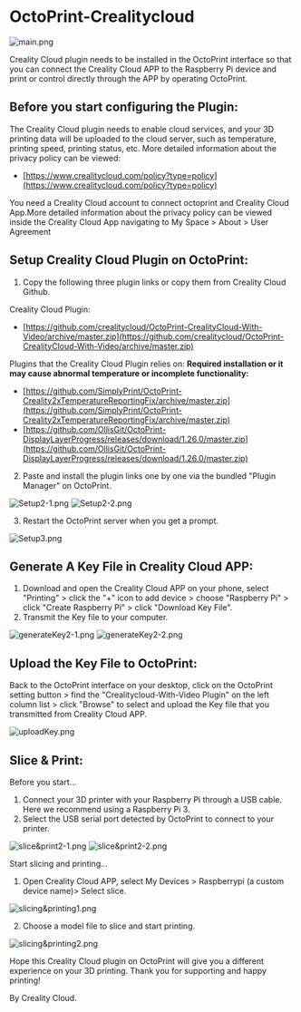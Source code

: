 # OctoPrint-Crealitycloud
![main.png](https://cdn.nlark.com/yuque/0/2022/png/22795356/1642471464755-f2818b50-20a2-4b88-8dcd-ac3a56c80654.png#clientId=u473873a0-7629-4&crop=0&crop=0&crop=1&crop=1&from=drop&id=ub6c0b987&margin=%5Bobject%20Object%5D&name=main.png&originHeight=631&originWidth=700&originalType=binary&ratio=1&rotation=0&showTitle=false&size=443430&status=done&style=none&taskId=u403a724d-b949-42c7-90ae-1a1b334eeb7&title=)

Creality Cloud plugin needs to be installed in the OctoPrint interface so that you can connect the Creality Cloud APP to the Raspberry Pi device and print or control directly through the APP by operating OctoPrint.


## **Before you start configuring the Plugin:**
The Creality Cloud plugin needs to enable cloud services, and your 3D printing data will be uploaded to the 
cloud server, such as temperature, printing speed, printing status, etc. More detailed information about the privacy policy can be viewed:
- [https://www.crealitycloud.com/policy?type=policy](https://www.crealitycloud.com/policy?type=policy)

You need a Creality Cloud account to connect octoprint and Creality Cloud App.More detailed information about the privacy policy can be viewed inside the Creality Cloud App navigating to My Space > About > User Agreement

## **Setup Creality Cloud Plugin on OctoPrint:**


1. Copy the following three plugin links or copy them from Creality Cloud Github.



Creality Cloud Plugin:


- [https://github.com/crealitycloud/OctoPrint-CrealityCloud-With-Video/archive/master.zip](https://github.com/crealitycloud/OctoPrint-CrealityCloud-With-Video/archive/master.zip)



Plugins that the Creality Cloud Plugin relies on:
**Required installation or it may cause abnormal temperature or incomplete functionality:**


- [https://github.com/SimplyPrint/OctoPrint-Creality2xTemperatureReportingFix/archive/master.zip](https://github.com/SimplyPrint/OctoPrint-Creality2xTemperatureReportingFix/archive/master.zip)
- [https://github.com/OllisGit/OctoPrint-DisplayLayerProgress/releases/download/1.26.0/master.zip](https://github.com/OllisGit/OctoPrint-DisplayLayerProgress/releases/download/1.26.0/master.zip)



2. Paste and install the plugin links one by one via the bundled "Plugin Manager" on OctoPrint.

![Setup2-1.png](https://cdn.nlark.com/yuque/0/2022/png/22795356/1642471526539-40ed1264-e4d4-41b8-8a58-da74477bb28f.png#clientId=u473873a0-7629-4&crop=0&crop=0&crop=1&crop=1&from=drop&id=ub29fdff4&margin=%5Bobject%20Object%5D&name=Setup2-1.png&originHeight=554&originWidth=700&originalType=binary&ratio=1&rotation=0&showTitle=false&size=80321&status=done&style=none&taskId=u40475215-6d88-4d86-bf78-b11972b0baf&title=)
![Setup2-2.png](https://cdn.nlark.com/yuque/0/2022/png/22795356/1642471535104-1a5bcca0-f2d1-42c1-91ab-efa9dc7d2a64.png#clientId=u473873a0-7629-4&crop=0&crop=0&crop=1&crop=1&from=drop&id=u4ac0df39&margin=%5Bobject%20Object%5D&name=Setup2-2.png&originHeight=613&originWidth=738&originalType=binary&ratio=1&rotation=0&showTitle=false&size=137115&status=done&style=none&taskId=ufd1e6fda-5ce7-4d3f-ba08-0ff07c6508d&title=)

3. Restart the OctoPrint server when you get a prompt.

![Setup3.png](https://cdn.nlark.com/yuque/0/2022/png/22795356/1642471540555-f4bd0b8a-de87-4206-999a-35f7e6da8916.png#clientId=u473873a0-7629-4&crop=0&crop=0&crop=1&crop=1&from=drop&id=u3beba962&margin=%5Bobject%20Object%5D&name=Setup3.png&originHeight=710&originWidth=1088&originalType=binary&ratio=1&rotation=0&showTitle=false&size=158251&status=done&style=none&taskId=uc2f87981-c791-4260-8582-4535f5c8ae5&title=)
## **Generate A Key File in Creality Cloud APP:**


1. Download and open the Creality Cloud APP on your phone, select "Printing" > click the "+" icon to add device > choose "Raspberry Pi" > click "Create Raspberry Pi" > click "Download Key File".
1. Transmit the Key file to your computer.

![generateKey2-1.png](https://cdn.nlark.com/yuque/0/2022/png/22795356/1642472400478-ec3dc6d5-b0ef-44b5-be25-a7e8b6aeef3a.png#clientId=ua2b85e21-0c9e-4&crop=0&crop=0&crop=1&crop=1&from=drop&id=u3a745b9e&margin=%5Bobject%20Object%5D&name=generateKey2-1.png&originHeight=590&originWidth=700&originalType=binary&ratio=1&rotation=0&showTitle=false&size=207623&status=done&style=none&taskId=u65e54369-3592-41c3-b17b-69b94574760&title=)
![generateKey2-2.png](https://cdn.nlark.com/yuque/0/2022/png/22795356/1642471597807-19f4564a-809d-423f-b10c-af0f4b382a65.png#clientId=u473873a0-7629-4&crop=0&crop=0&crop=1&crop=1&from=drop&id=u341045ae&margin=%5Bobject%20Object%5D&name=generateKey2-2.png&originHeight=776&originWidth=840&originalType=binary&ratio=1&rotation=0&showTitle=false&size=289945&status=done&style=none&taskId=uca8cf6be-9d78-43bc-81af-0c6312cb84a&title=)
## **Upload the Key File to OctoPrint:**


Back to the OctoPrint interface on your desktop, click on the OctoPrint setting button > find the "Crealitycloud-With-Video Plugin" on the left column list > click "Browse" to select and upload the Key file that you transmitted from Creality Cloud APP.

![uploadKey.png](https://cdn.nlark.com/yuque/0/2022/png/22795356/1642471605360-840b996d-5166-4a7d-9212-1ed8f4c08424.png#clientId=u473873a0-7629-4&crop=0&crop=0&crop=1&crop=1&from=drop&id=u60f3a00f&margin=%5Bobject%20Object%5D&name=uploadKey.png&originHeight=813&originWidth=930&originalType=binary&ratio=1&rotation=0&showTitle=false&size=92449&status=done&style=none&taskId=uf1d96ac0-95df-4b59-adb1-726693a1829&title=)
## **Slice & Print:**


Before you start...


1. Connect your 3D printer with your Raspberry Pi through a USB cable. Here we recommend using a Raspberry Pi 3.
1. Select the USB serial port detected by OctoPrint to connect to your printer.

![slice&print2-1.png](https://cdn.nlark.com/yuque/0/2022/png/22795356/1642471622208-5bfa5c1f-7008-4ca3-bf1c-31851449a1ec.png#clientId=u473873a0-7629-4&crop=0&crop=0&crop=1&crop=1&from=drop&id=u3e7e3392&margin=%5Bobject%20Object%5D&name=slice%26print2-1.png&originHeight=476&originWidth=683&originalType=binary&ratio=1&rotation=0&showTitle=false&size=573994&status=done&style=none&taskId=u58084822-ecbf-437a-a1fd-ab23a70088e&title=)
![slice&print2-2.png](https://cdn.nlark.com/yuque/0/2022/png/22795356/1642471630607-fdc26a21-671d-4508-9bf2-0d93548ddef3.png#clientId=u473873a0-7629-4&crop=0&crop=0&crop=1&crop=1&from=drop&id=u9f653d31&margin=%5Bobject%20Object%5D&name=slice%26print2-2.png&originHeight=328&originWidth=700&originalType=binary&ratio=1&rotation=0&showTitle=false&size=110665&status=done&style=none&taskId=uce6dae09-43c5-498d-b467-56da3632f61&title=)

Start slicing and printing...


1. Open Creality Cloud APP, select My Devices > Raspberrypi (a custom device name)> Select slice.

![slicing&printing1.png](https://cdn.nlark.com/yuque/0/2022/png/22795356/1642471636450-62ef97c1-1934-4d59-8bf0-20368115fcb0.png#clientId=u473873a0-7629-4&crop=0&crop=0&crop=1&crop=1&from=drop&id=u1a54d252&margin=%5Bobject%20Object%5D&name=slicing%26printing1.png&originHeight=758&originWidth=974&originalType=binary&ratio=1&rotation=0&showTitle=false&size=366674&status=done&style=none&taskId=ub4044c3f-89cc-49a2-8a43-d702e0d21fb&title=)

2. Choose a model file to slice and start printing.

![slicing&printing2.png](https://cdn.nlark.com/yuque/0/2022/png/22795356/1642471649704-68e7cb4a-f39a-4090-a4f8-44c801f4c8d1.png#clientId=u473873a0-7629-4&crop=0&crop=0&crop=1&crop=1&from=drop&id=ude3ac464&margin=%5Bobject%20Object%5D&name=slicing%26printing2.png&originHeight=790&originWidth=766&originalType=binary&ratio=1&rotation=0&showTitle=false&size=296681&status=done&style=none&taskId=u2181775c-22dd-41d4-bacc-6144cf8d1cf&title=)

Hope this Creality Cloud plugin on OctoPrint will give you a different experience on your 3D printing. Thank you for supporting and happy printing!


By Creality Cloud.
